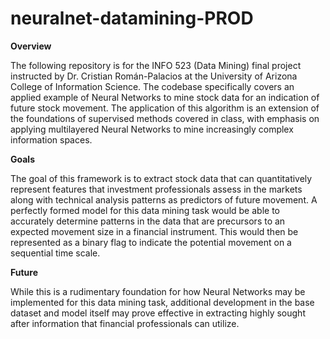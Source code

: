 # neuralnet-datamining-PROD

**Overview**

The following repository is for the INFO 523 (Data Mining) final project instructed by Dr. Cristian Román-Palacios at the University of Arizona College of Information Science. The codebase specifically covers an applied example of Neural Networks to mine stock data for an indication of future stock movement. The application of this algorithm is an extension of the foundations of supervised methods covered in class, with emphasis on applying multilayered Neural Networks to mine increasingly complex information spaces.

**Goals**

The goal of this framework is to extract stock data that can quantitatively represent features that investment professionals assess in the markets along with technical analysis patterns as predictors of future movement. A perfectly formed model for this data mining task would be able to accurately determine patterns in the data that are precursors to an expected movement size in a financial instrument. This would then be represented as a binary flag to indicate the potential movement on a sequential time scale.

**Future**

While this is a rudimentary foundation for how Neural Networks may be implemented for this data mining task, additional development in the base dataset and model itself may prove effective in extracting highly sought after information that financial professionals can utilize.
